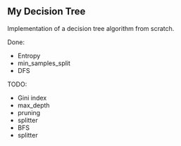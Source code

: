 ## My Decision Tree

Implementation of a decision tree algorithm from scratch.

Done:
* Entropy
* min_samples_split
* DFS

TODO:
* Gini index
* max_depth
* pruning
* splitter
* BFS
* splitter
